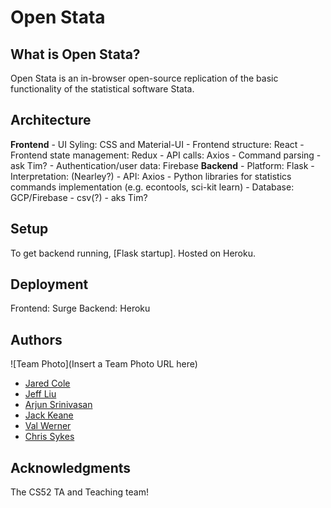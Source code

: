 # Open Stata

## What is Open Stata?

Open Stata is an in-browser open-source replication of the basic functionality of the statistical software Stata.

## Architecture

**Frontend** 
    - UI Syling: CSS and Material-UI
    - Frontend structure: React
    - Frontend state management: Redux
    - API calls: Axios
    - Command parsing - ask Tim?
    - Authentication/user data: Firebase
**Backend**
    - Platform: Flask
    - Interpretation: (Nearley?)
    - API: Axios
    - Python libraries for statistics commands implementation (e.g. econtools, sci-kit learn)
    - Database: GCP/Firebase -  csv(?) - aks Tim?

## Setup

To get backend running, [Flask startup]. Hosted on Heroku.

## Deployment

Frontend: Surge
Backend: Heroku

## Authors

![Team Photo](Insert a Team Photo URL here)

- [Jared Cole](https://github.com/jcole13)
- [Jeff Liu](https://github.com/jeffzyliu)
- [Arjun Srinivasan](https://github.com/arjunsrini)
- [Jack Keane](https://github.com/jakeane)
- [Val Werner](https://github.com/valrw)
- [Chris Sykes](https://github.com/chriscsykes)

## Acknowledgments

The CS52 TA and Teaching team!
